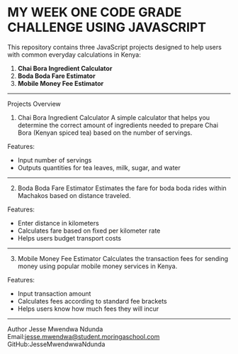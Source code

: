 # MY WEEK ONE CODE GRADE CHALLENGE USING JAVASCRIPT

This repository contains three JavaScript projects designed to help users with common everyday calculations in Kenya:

1. **Chai Bora Ingredient Calculator**  
2. **Boda Boda Fare Estimator**  
3. **Mobile Money Fee Estimator**

---

 Projects Overview

 1. Chai Bora Ingredient Calculator
A simple calculator that helps you determine the correct amount of ingredients needed to prepare Chai Bora (Kenyan spiced tea) based on the number of servings.

Features:
- Input number of servings  
- Outputs quantities for tea leaves, milk, sugar, and water  

---

 2. Boda Boda Fare Estimator
Estimates the fare for boda boda rides within Machakos based on distance traveled.

Features:
- Enter distance in kilometers  
- Calculates fare based on fixed per kilometer rate  
- Helps users budget transport costs  

---

3. Mobile Money Fee Estimator
Calculates the transaction fees for sending money using popular mobile money services in Kenya.

Features:
- Input transaction amount  
- Calculates fees according to standard fee brackets  
- Helps users know how much fees they will incur  

---





Author
Jesse Mwendwa Ndunda
Email:jesse.mwendwa@student.moringaschool.com
GitHub:JesseMwendwwaNdunda


